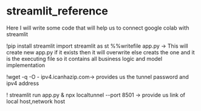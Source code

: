 # streamlit_reference

Here I will write some code that will help us to connect google colab with streamlit

!pip install streamlit
import streamlit as st
%%writefile app.py -> This will create new app.py if it exists then it will overwrite else creats the one and it is the executing file so it contains all business logic and model implementation



!wget -q -O - ipv4.icanhazip.com-> provides us the tunnel password and ipv4 address



! streamlit run app.py &  npx localtunnel --port 8501 -> provide us link of local host,network host
